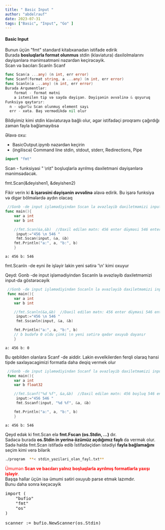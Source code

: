 ```yaml
---
title: " Basic Input "
author: "abdelrauf"
date: 2023-07-31
tags: ["Basic", "Input", "Go" ]
---
```


#### Basic Input

Bunun üçün "fmt" standard kitabxanadan istifade edirik   
Burada **bosluqlarla format olunmus** stdin (klaviatura) daxilolmalarını dəyişənlərə mənimsətməni nəzərdən keçirəcəyik.    
Scan və bacıları Scanln Scanf
```Go
func Scan(a ...any) (n int, err error)
func Scanf(format string, a ...any) (n int, err error)
func Scanln(a ...any) (n int, err error)
Burada Arqumentlər:
    format - format mətni 
    a istenilen tip və sayda dəyişən. Dəyişənin əvvəlinə & qoyuruq
Funksiya qaytarır:
  n - uğurlu Scan olunmuş element sayı
  err - xəta. Baş vermədikdə nil olur

```
Bildiyimiz kimi stdin klaviaturaya bağlı olur, əgər istifadəçi proqramı çağırdığı zaman fayla bağlamayıbsa

Əlavə oxu: 
- BasicOutput.ipynb nəzərdən keçirin
- (ingiliscə) Command line stdin, stdout, stderr, Redirections, Pipe 



```go
import "fmt"
```

Scan - funksiyasi " \n\t" boşluqlarla ayrılmış daxiletməni dəyişənlərə mənimsədəcək. 

fmt.Scan(&deyishen1, &deyishen2)

Fikir verin ki  **& işarəsini dəyişənin əvvəlinə** əlavə edirik. Bu işarə funksiya və digər bölmələrdə aydın olacaq


```go
 //Gonb -de input işləmədiyindən Sscan la əvəzləyib daxiletməmizi input-da göstərəcəyik
func main(){
	var a int
	var b int

	//fmt.Scan(&a,&b)  //Daxil edilən mətn: 456 enter düyməsi 546 enter
	 input:="456 \n 546 "
	 fmt.Sscan(input, &a, &b)
	fmt.Println("a:", a, "b:", b)
	}
```

    a: 456 b: 546


fmt.Scanln -de eyni ile işləyir lakin yeni sətirə '\n' kimi oxuyur

Qeyd: Gonb -de input işləmədiyindən Sscanln la əvəzləyib daxiletməmizi input-da göstərəcəyik


```go
 //Gonb -de input işləmədiyindən Sscanln la əvəzləyib daxiletməmizi input-da göstərəcəyik
 func main(){
	var a int
	var b int

	//fmt.Scanln(&a,&b)  //Daxil edilən mətn: 456 enter düyməsi 546 enter
	 input:="456 \n 546 "
	 fmt.Sscanln(input, &a, &b)

	fmt.Println("a:", a, "b:", b) 
	// b budəfə 0 oldu çünki \n yeni sətirə qədər oxuyub dayanır
	}
```

    a: 456 b: 0


Bu qebilden olanlara Scanf -de aiddir. Lakin evvelkilerden ferqli olaraq hansi tipde saxlayacagimizi formatla daha deqiq vermek olur



```go
 //Gonb -de input işləmədiyindən Sscanf la əvəzləyib daxiletməmizi input-da göstərəcəyik
 func main(){
	var a int
	var b float32

	//fmt.Scanf("%d %f", &a,&b)  //Daxil edilən mətn: 456 boşluq 546 enter
	 input:="456 546 "
	 fmt.Sscanf(input, "%d %f", &a, &b)

	fmt.Println("a:", a, "b:", b)  
	}
```

    a: 456 b: 546


Qeyd edək ki fmt.Scan elə **fmt.Fscan (os.Stdin, ...)** dır.   
Sadəcə burada **os.Stdin in yerinə özümüz açdığımız faylı** da vermək olur.   
Sadə halda fmt.Scan istifadə edib İstifadəçidən istədiyi  **fayla bağlamağını** seçim kimi verə bilərik

```bash
./proqram  **< stdin_yazilari_olan_fayl.txt**
```

<span style="color:red">Ümumən **Scan ve bacıları yalnız boşluqlarla ayrılmış formatlarla yaxşı işləyir**. </span>  
Başqa hallar üçün isə ümumi sətiri oxuyub parse etmək lazımdır.  
Bunu daha sonra keçəcəyik  
<pre>
import (
    "bufio"
    "fmt"
    "os"
)

scanner := bufio.NewScanner(os.Stdin)
</pre>


